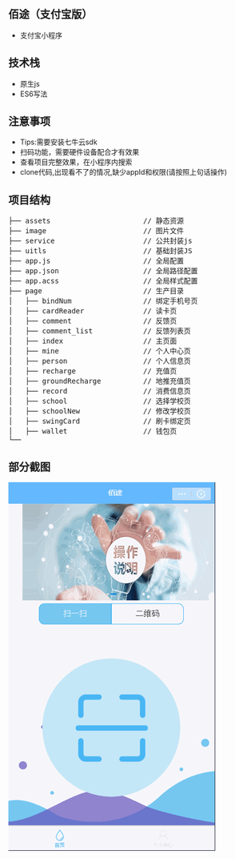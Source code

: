 ﻿## 佰途（支付宝版）

- 支付宝小程序

## 技术栈

- 原生js
- ES6写法


## 注意事项

- Tips:需要安装七牛云sdk
- 扫码功能，需要硬件设备配合才有效果
- 查看项目完整效果，在小程序内搜索
- clone代码,出现看不了的情况,缺少appId和权限(请按照上句话操作)

## 项目结构

<pre>
├── assets                      // 静态资源
├── image                       // 图片文件
├── service                     // 公共封装js
├── uitls                       // 基础封装JS
├── app.js                      // 全局配置
├── app.json                    // 全局路径配置
├── app.acss                    // 全局样式配置
├── page                        // 生产目录
│   ├── bindNum                 // 绑定手机号页
│   ├── cardReader              // 读卡页
│   ├── comment                 // 反馈页
│   ├── comment_list            // 反馈列表页
│   ├── index                   // 主页面
│   ├── mine                    // 个人中心页
│   ├── person                  // 个人信息页
│   ├── recharge                // 充值页
│   ├── groundRecharge          // 地推充值页
│   ├── record                  // 消费信息页
│   ├── school                  // 选择学校页
│   ├── schoolNew               // 修改学校页
│   ├── swingCard               // 刷卡绑定页
│   ├── wallet                  // 钱包页
└──
</pre>


## 部分截图

![首页](./image/1.gif)